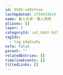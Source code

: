 ```yaml
---
id: 0589-od9kfnsm
lastUpdated: 1754633624
name: 秦人东来・秦人西来
aliases: []
layer: 3
categoryId: cat_8abY-bU7
tagIds:
  - tag_eAgXxyKy
nsfw: false
parent: ""
relatedEntries: []
timelineEvents: []
titledLinks: []
---
```


